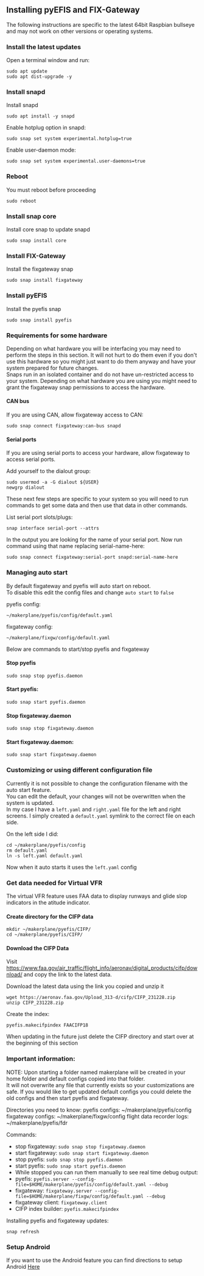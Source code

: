## Installing pyEFIS and FIX-Gateway
The following instructions are specific to the latest 64bit Raspbian bullseye and may not work on other versions or operating systems.

### Install the latest updates
Open a terminal window and run:
```
sudo apt update
sudo apt dist-upgrade -y
```

### Install snapd
Install snapd
```
sudo apt install -y snapd
```

Enable hotplug option in snapd:
```
sudo snap set system experimental.hotplug=true
```

Enable user-daemon mode:
```
sudo snap set system experimental.user-daemons=true
```

### Reboot
You must reboot before proceeding
```
sudo reboot
```

### Install snap core
Install core snap to update snapd
```
sudo snap install core
```

### Install FIX-Gateway
Install the fixgateway snap
```
sudo snap install fixgateway
```

### Install pyEFIS
Install the pyefis snap
```
sudo snap install pyefis
```

### Requirements for some hardware
Depending on what hardware you will be interfacing you may need to perform the steps in this section. It will not hurt to do them even if you don't use this hardware so you might just want to do them anyway and have your system prepared for future changes.
<br>
Snaps run in an isolated container and do not have un-restricted access to your system. Depending on what hardware you are using you might need to grant the fixgateway snap permissions to access the hardware.
<br>

#### CAN bus
If you are using CAN, allow fixgateway access to CAN:
```
sudo snap connect fixgateway:can-bus snapd
```

#### Serial ports
If you are using serial ports to access your hardware, allow fixgateway to access serial ports.

Add yourself to the dialout group:
```
sudo usermod -a -G dialout ${USER}
newgrp dialout
```

These next few steps are specific to your system so you will need to run commands to get some data and then use that data in other commands.

List serial port slots/plugs:
```
snap interface serial-port --attrs
```

In the output you are looking for the name of your serial port.
Now run command using that name replacing serial-name-here:
```
sudo snap connect fixgateway:serial-port snapd:serial-name-here
```

### Managing auto start
By default fixgateway and pyefis will auto start on reboot.<br>
To disable this edit the config files and change `auto start` to `false`

pyefis config:
```
~/makerplane/pyefis/config/default.yaml
```

fixgateway config:
```
~/makerplane/fixgw/config/default.yaml
```

Below are commands to start/stop pyefis and fixgateway
#### Stop pyefis
```
sudo snap stop pyefis.daemon
```

#### Start pyefis:
```
sudo snap start pyefis.daemon
```

#### Stop fixgateway.daemon
```
sudo snap stop fixgateway.daemon
```

#### Start fixgateway.daemon:
```
sudo snap start fixgateway.daemon
```

### Customizing or using different configuration file
Currently it is not possible to change the configuration filename with the auto start feature.<br>
You can edit the default, your changes will not be overwritten when the system is updated.<br>
In my case I have a `left.yaml` and `right.yaml` file for the left and right screens. I simply created a `default.yaml` symlink to the correct file on each side.

On the left side I did:
```
cd ~/makerplane/pyefis/config
rm default.yaml
ln -s left.yaml default.yaml
```

Now when it auto starts it uses the `left.yaml` config



### Get data needed for Virtual VFR
The virtual VFR feature uses FAA data to display runways and glide slop indicators in the atitude indicator.

#### Create directory for the CIFP data
```
mkdir ~/makerplane/pyefis/CIFP/
cd ~/makerplane/pyefis/CIFP/
```

#### Download the CIFP Data
Visit https://www.faa.gov/air_traffic/flight_info/aeronav/digital_products/cifp/download/ and copy the link to the latest data.

Download the latest data using the link you copied and unzip it
```
wget https://aeronav.faa.gov/Upload_313-d/cifp/CIFP_231228.zip
unzip CIFP_231228.zip
```

Create the index:
```
pyefis.makecifpindex FAACIFP18
```

When updating in the future just delete the CIFP directory and start over at the beginning of this section


### Important information:
NOTE: Upon starting a folder named makerplane will be created in your home folder and default configs copied into that folder.<br>
It will not overwrite any file that currently exists so your customizations are safe. If you would like to get updated default configs you could delete the old configs and then start pyefis and fixgateway.<br>

Directories you need to know:
pyefis configs: ~/makerplane/pyefis/config
fixgateway configs: ~/makerplane/fixgw/config
flight data recorder logs: ~/makerplane/pyefis/fdr

Commands:
* stop fixgateway: `sudo snap stop fixgateway.daemon` 
* start fixgateway: `sudo snap start fixgateway.daemon`
* stop pyefis: `sudo snap stop pyefis.daemon`
* start pyefis: `sudo snap start pyefis.daemon`
* While stopped you can run them manually to see real time debug output:
* pyefis: `pyefis.server --config-file=$HOME/makerplane/pyefis/config/default.yaml --debug`
* fixgateway: `fixgateway.server --config-file=$HOME/makerplane/fixgw/config/default.yaml --debug`
* fixgateway client: `fixgateway.client`
* CIFP index builder: `pyefis.makecifpindex`

Installing pyefis and fixgateway updates:
```
snap refresh
```

### Setup Android
If you want to use the Android feature you can find directions to setup Android [Here](ANDROID.md)


